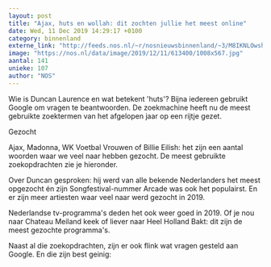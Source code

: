 ```yaml
---
layout: post
title: "Ajax, huts en wollah: dit zochten jullie het meest online"
date: Wed, 11 Dec 2019 14:29:17 +0100
category: binnenland
externe_link: "http://feeds.nos.nl/~r/nosnieuwsbinnenland/~3/M8IKNLOwshU/2314278"
image: "https://nos.nl/data/image/2019/12/11/613400/1008x567.jpg"
aantal: 141
unieke: 107
author: "NOS"
---
```


<p>Wie is Duncan Laurence en wat betekent 'huts'? Bijna iedereen gebruikt Google om vragen te beantwoorden. De zoekmachine heeft nu de meest gebruikte zoektermen van het afgelopen jaar op een rijtje gezet.</p>
<p>Gezocht</p>
<p>Ajax, Madonna, WK Voetbal Vrouwen of Billie Eilish: het zijn een aantal woorden waar we veel naar hebben gezocht. De meest gebruikte zoekopdrachten zie je hieronder.</p>
<p>Over Duncan gesproken: hij werd van alle bekende Nederlanders het meest opgezocht én zijn Songfestival-nummer Arcade was ook het populairst. En er zijn meer artiesten waar veel naar werd gezocht in 2019.</p>
<p>Nederlandse tv-programma's deden het ook weer goed in 2019. Of je nou naar Chateau Meiland keek of liever naar Heel Holland Bakt: dit zijn de meest gezochte programma's.</p>
<p>Naast al die zoekopdrachten, zijn er ook flink wat vragen gesteld aan Google. En die zijn best geinig:</p><img src="http://feeds.feedburner.com/~r/nosnieuwsbinnenland/~4/M8IKNLOwshU" height="1" width="1" alt=""/>
